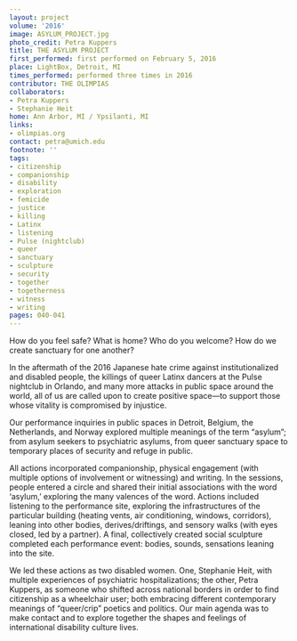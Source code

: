 ```yaml
---
layout: project
volume: '2016'
image: ASYLUM_PROJECT.jpg
photo_credit: Petra Kuppers
title: THE ASYLUM PROJECT
first_performed: first performed on February 5, 2016
place: LightBox, Detroit, MI
times_performed: performed three times in 2016
contributor: THE OLIMPIAS
collaborators:
- Petra Kuppers
- Stephanie Heit
home: Ann Arbor, MI / Ypsilanti, MI
links:
- olimpias.org
contact: petra@umich.edu
footnote: ''
tags:
- citizenship
- companionship
- disability
- exploration
- femicide
- justice
- killing
- Latinx
- listening
- Pulse (nightclub)
- queer
- sanctuary
- sculpture
- security
- together
- togetherness
- witness
- writing
pages: 040-041
---
```


How do you feel safe? What is home? Who do you welcome? How do we create sanctuary for one another?

In the aftermath of the 2016 Japanese hate crime against institutionalized and disabled people, the killings of queer Latinx dancers at the Pulse nightclub in Orlando, and many more attacks in public space around the world, all of us are called upon to create positive space—to support those whose vitality is compromised by injustice.

Our performance inquiries in public spaces in Detroit, Belgium, the Netherlands, and Norway explored multiple meanings of the term “asylum”; from asylum seekers to psychiatric asylums, from queer sanctuary space to temporary places of security and refuge in public.

All actions incorporated companionship, physical engagement (with multiple options of involvement or witnessing) and writing. In the sessions, people entered a circle and shared their initial associations with the word ‘asylum,’ exploring the many valences of the word. Actions included listening to the performance site, exploring the infrastructures of the particular building (heating vents, air conditioning, windows, corridors), leaning into other bodies, derives/driftings, and sensory walks (with eyes closed, led by a partner). A final, collectively created social sculpture completed each performance event: bodies, sounds, sensations leaning into the site.

We led these actions as two disabled women. One, Stephanie Heit, with multiple experiences of psychiatric hospitalizations; the other, Petra Kuppers, as someone who shifted across national borders in order to find citizenship as a wheelchair user; both embracing different contemporary meanings of “queer/crip” poetics and politics. Our main agenda was to make contact and to explore together the shapes and feelings of international disability culture lives.
